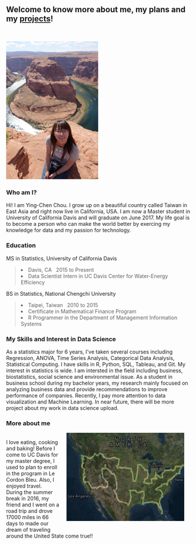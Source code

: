 <h2> Welcome to know more about me, my plans and my <a href="/project">projects</a>!</h2>

<br>
<p><img src="/pic/houseshoe_bend.jpg" style="max-width: 100%;width: 250px;" width="250" ></p>


<h3> Who am I? </h3>
<p>
  Hi! I am Ying-Chen Chou. I grow up on a beautiful country called Taiwan in East Asia and right now live in California, USA. I am now a Master student in University of California Davis and will graduate on June 2017. My life goal is to become a person who can make the world better by exercing my knowledge for data and my passion for technology.
</p>

<h3> Education </h3>
<p>
MS in Statistics, University of California Davis
        <blockquote>
                <p> 
                <li> Davis, CA &nbsp; 2015 to Present </li>
                <li> Data Scientist Intern in UC Davis Center for Water-Energy Efficiency </li>
                </p>
                </blockquote>
</p>
<p>
BS in Statistics, National Chengchi University
        <blockquote>
                <p> 
                <li> Taipei, Taiwan &nbsp; 2010 to 2015 </li>
                <li> Certificate in Mathematical Finance Program </li>
                <li> R Programmer in the Department of Management Information Systems</li>
                </p>
                </blockquote>
</p>

<h3> My Skills and Interest in Data Science </h3>
<article>
As a statistics major for 6 years, I've taken several courses including Regression, ANOVA, Time Series Analysis, 
Categorical Data Analysis, Statistical Computing. I have skills in R, Python, SQL, Tableau, and Git. 
My interest in statistics is wide. I am intersted in the field including business, biostatistics, social science and environmental issue. As a student in business school during my bachelor years, my research mainly focused on analyzing business data and provide recommendations to improve performance of companies. Recently, I pay more attention to data visualization and Machine Learning. In near future, there will be more project about my work in data science upload.

</article>
<h3> More about me</h3>
<p><img src="/pic/USA_map.jpg" style="float:right;margin:0 20px 20px;width:320px;height:240px"></p>
<p> <br> I love eating, cooking and baking! Before I come to UC Davis for my master degree, I used to plan to enroll in the program in Le Cordon Bleu. Also, I enjoyed travel. During the summer break in 2016, my friend and I went on a road trip and drove 17000 miles in 66 days to made our dream of traveling around the United State come true!! 
<br>
<br>
<br>
<br>
</p>
